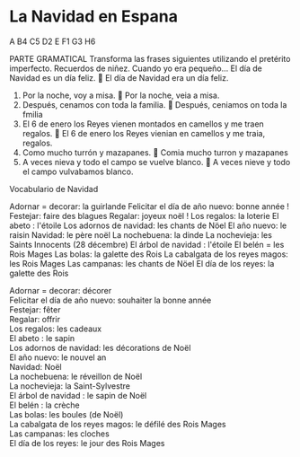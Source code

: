 # La Navidad en Espana

A
B4
C5
D2
E
F1
G3
H6


PARTE GRAMATICAL
Transforma las frases siguientes utilizando el pretérito imperfecto.
Recuerdos de niñez. Cuando yo era pequeño…
El día de Navidad es un día feliz.  El día de Navidad era un día feliz.
1. Por la noche, voy a misa. 
Por la noche, veia a misa.
2. Después, cenamos con toda la familia. 
Después, ceniamos on toda la fmilia
3. El 6 de enero los Reyes vienen montados en camellos y me traen regalos. 
El 6 de enero los Reyes vienian en camellos y me traia, regalos.
4. Como mucho turrón y mazapanes. 
Comia mucho turron y mazapanes
5. A veces nieva y todo el campo se vuelve blanco. 
A veces nieve y todo el campo vulvabamos blanco.

Vocabulario de Navidad

Adornar = decorar: la guirlande
Felicitar el día de año nuevo: bonne année !
Festejar: faire des blagues
Regalar: joyeux noël !
Los regalos: la loterie
El abeto : l'étoile
Los adornos de navidad: les chants de Nöel
El año nuevo: le raisin
Navidad: le père noël
La nochebuena: la dinde
La nochevieja: les Saints Innocents (28 décembre)
El árbol de navidad : l'étoile
El belén = les Rois Mages
Las bolas: la galette des Rois
La cabalgata de los reyes magos: les Rois Mages
Las campanas: les chants de Nöel
El día de los reyes: la galette des Rois



Adornar = decorar: décorer  
Felicitar el día de año nuevo: souhaiter la bonne année  
Festejar: fêter  
Regalar: offrir  
Los regalos: les cadeaux  
El abeto : le sapin  
Los adornos de navidad: les décorations de Noël  
El año nuevo: le nouvel an  
Navidad: Noël  
La nochebuena: le réveillon de Noël  
La nochevieja: la Saint-Sylvestre  
El árbol de navidad : le sapin de Noël  
El belén : la crèche  
Las bolas: les boules (de Noël)  
La cabalgata de los reyes magos: le défilé des Rois Mages  
Las campanas: les cloches  
El día de los reyes: le jour des Rois Mages

